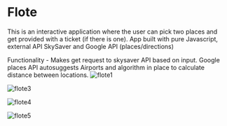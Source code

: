# Flote
This is an interactive application where the user can pick two places and get provided with a ticket (if there is one).
App built with pure Javascript, external API SkySaver and Google API (places/directions)

Functionality - Makes get request to skysaver API based on input. Google places API autosuggests Airports and algorithm in place to calculate distance between locations.
![flote1](https://user-images.githubusercontent.com/35578002/145701344-540e6e34-bf00-4116-8d93-523b2b670838.gif)

![flote3](https://user-images.githubusercontent.com/35578002/145701472-bd4b3381-fd5c-4a0f-b0ff-86ca74233e90.gif)

![flote4](https://user-images.githubusercontent.com/35578002/145701474-fd2a526c-99ef-40aa-8a7c-8fbdcadb2112.gif)

![flote5](https://user-images.githubusercontent.com/35578002/145701475-a30d1312-c055-45c5-8de4-436e328acf93.gif)




